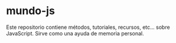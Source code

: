 # mundo-js
Este repositorio contiene métodos, tutoriales, recursos, etc... sobre JavaScript. Sirve como una ayuda de memoria personal.
